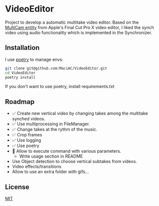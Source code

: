 # VideoEditor

Project to develop a automatic multitake video editor. Based on the [MultiCam entity](https://support.apple.com/guide/final-cut-pro/ver23c764f1/mac) from Apple's Final Cut Pro X video editor, I liked the synch video using audio functionality which is implemented in the Synchronizer.

## Installation

I use [poetry](https://python-poetry.org/) to manage envs:
```bash
git clone git@github.com:MaciAC/VideoEditor.git
cd VideoEditor
poetry install
```
If you don't want to use poetry, install requirements.txt


## Roadmap

- ✅ Create new vertical video by changing takes among the multitake synched videos.
- ✅ Use multiprocessing in FileManager.
- ✅ Change takes at the rythm of the music.
- ✅ Crop frames
- ✅ Use logging
- ✅ Use poetry
- 🚧 Allow to execute command with various parameters.
    - Write usage section in README
- Use Object detection to choose vertical subtakes from videos.
- Video effects/transitions
- Allow to use an extra folder with gifs...


## License

[MIT](https://choosealicense.com/licenses/mit/)
